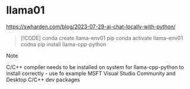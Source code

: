 # llama01

https://swharden.com/blog/2023-07-29-ai-chat-locally-with-python/


> [!CODE]
> conda create llama-env01 pip
> conda activate llama-env01
> codna pip install llama-cpp-python

> [!NOTE]
> C/C++ compiler needs to be installed on system for llama-cpp-python to install correctly - use fo example MSFT
Visual Studio Community and Desktop C/C++ dev packages
